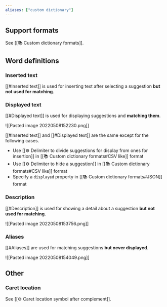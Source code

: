 ```yaml
---
aliases: ["custom dictionary"]
---
```


## Support formats

See [[📚 Custom dictionary formats]].


## Word definitions

### Inserted text

[[#Inserted text]] is used for inserting text after selecting a suggestion **but not used for matching**.

### Displayed text

[[#Displayed text]] is used for displaying suggestions and **matching them**.

![[Pasted image 20220508152230.png]]


[[#Inserted text]] and [[#Displayed text]] are the same except for the following cases.

- Use [[⚙️ Delimiter to divide suggestions for display from ones for insertion]] in [[📚 Custom dictionary formats#CSV like]] format
- Use [[⚙️ Delimiter to hide a suggestion]] in [[📚 Custom dictionary formats#CSV like]] format
- Specify a `displayed` property in [[📚 Custom dictionary formats#JSON]] format
 
### Description

[[#Description]] is used for showing a detail about a suggestion **but not used for matching**.

![[Pasted image 20220508153756.png]]

### Aliases

[[#Aliases]] are used for matching suggestions **but never displayed**.

![[Pasted image 20220508154049.png]]

## Other

### Caret location

See [[⚙️ Caret location symbol after complement]].
